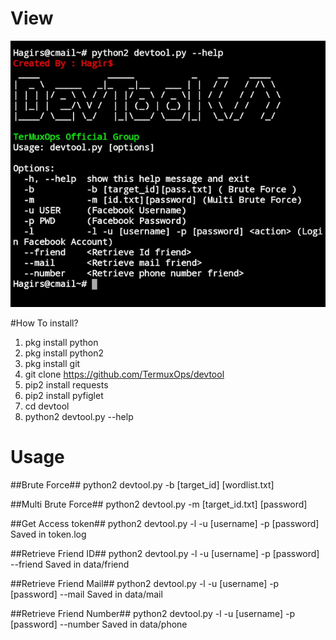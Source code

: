 # View
![front view](Screenshot_2020-07-08-20-26-04-122_com.termux-picsay.jpg)

#How To install?
1. pkg install python
2. pkg install python2
3. pkg install git
4. git clone https://github.com/TermuxOps/devtool
5. pip2 install requests
6. pip2 install pyfiglet
7. cd devtool
8. python2 devtool.py --help

# Usage
##Brute Force##
python2 devtool.py -b [target_id] [wordlist.txt]

##Multi Brute Force##
python2 devtool.py -m [target_id.txt] [password]

##Get Access token##
python2 devtool.py -l -u [username] -p [password]
Saved in token.log

##Retrieve Friend ID##
python2 devtool.py -l -u [username] -p [password] --friend
Saved in data/friend

##Retrieve Friend Mail##
python2 devtool.py -l -u [username] -p [password] --mail
Saved in data/mail

##Retrieve Friend Number##
python2 devtool.py -l -u [username] -p [password] --number
Saved in data/phone



